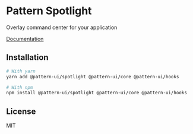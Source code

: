 # Pattern Spotlight

Overlay command center for your application

[Documentation](https://pattern-ui.design/)

## Installation

```sh
# With yarn
yarn add @pattern-ui/spotlight @pattern-ui/core @pattern-ui/hooks

# With npm
npm install @pattern-ui/spotlight @pattern-ui/core @pattern-ui/hooks
```

## License

MIT
